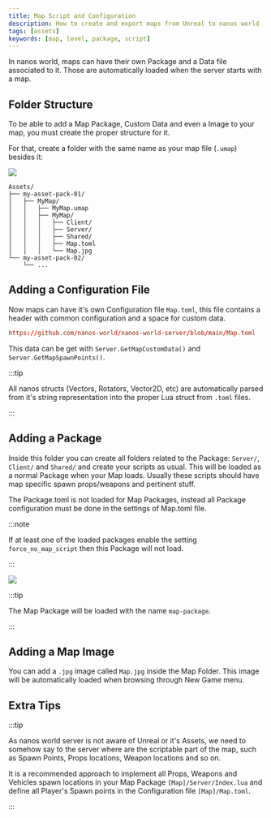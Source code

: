 ```yaml
---
title: Map Script and Configuration
description: How to create and export maps from Unreal to nanos world
tags: [assets]
keywords: [map, level, package, script]
---
```



In nanos world, maps can have their own Package and a Data file associated to it. Those are automatically loaded when the server starts with a map.


## Folder Structure

To be able to add a Map Package, Custom Data and even a Image to your map, you must create the proper structure for it.

For that, create a folder with the same name as your map file (`.umap`) besides it:

![](/img/docs/map-package-01.jpg)

```text title="Map Folder"
Assets/
├── my-asset-pack-01/
│	├── MyMap/
│	│   ├── MyMap.umap
│	│   ├── MyMap/
│	│   │   ├── Client/
│	│   │   ├── Server/
│	│   │   ├── Shared/
│	│   │   ├── Map.toml
│	│   │   └── Map.jpg
└── my-asset-pack-02/
	└── ...
```


## Adding a Configuration File

Now maps can have it's own Configuration file `Map.toml`, this file contains a header with common configuration and a space for custom data.


```toml reference
https://github.com/nanos-world/nanos-world-server/blob/main/Map.toml
```

This data can be get with `Server.GetMapCustomData()` and `Server.GetMapSpawnPoints()`.

:::tip

All nanos structs (Vectors, Rotators, Vector2D, etc) are automatically parsed from it's string representation into the proper Lua struct from `.toml` files.

:::


## Adding a Package

Inside this folder you can create all folders related to the Package: `Server/`, `Client/` and `Shared/` and create your scripts as usual. This will be loaded as a normal Package when your Map loads. Usually these scripts should have map specific spawn props/weapons and pertinent stuff.

The Package.toml is not loaded for Map Packages, instead all Package configuration must be done in the settings of Map.toml file.


:::note

If at least one of the loaded packages enable the setting `force_no_map_script` then this Package will not load.

:::

![](/img/docs/map-package-02.jpg)

:::tip

The Map Package will be loaded with the name `map-package`.

:::


## Adding a Map Image

You can add a `.jpg` image called `Map.jpg` inside the Map Folder. This image will be automatically loaded when browsing through New Game menu.


## Extra Tips

:::tip

As nanos world server is not aware of Unreal or it's Assets, we need to somehow say to the server where are the scriptable part of the map, such as Spawn Points, Props locations, Weapon locations and so on.

It is a recommended approach to implement all Props, Weapons and Vehicles spawn locations in your Map Package `[Map]/Server/Index.lua` and define all Player's Spawn points in the Configuration file `[Map]/Map.toml`.

:::